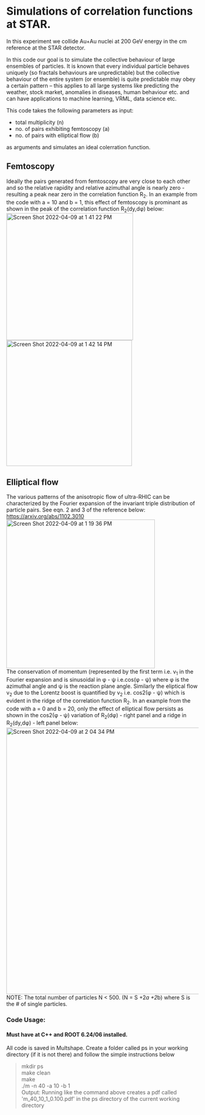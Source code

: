 # Simulations of correlation functions at STAR.
In this experiment we collide Au+Au nuclei at 200 GeV energy in the cm reference at the STAR detector. 

In this code our goal is to simulate the collective behaviour of large ensembles of particles. 
It is known that every individual particle behaves uniquely (so fractals behaviours are unpredictable) but the 
collective behaviour of the entire system (or ensemble) is quite predictable may obey a certain pattern – this applies to 
all large systems like predicting the weather, stock market, anomalies in diseases, human behaviour etc. and can have 
applications to machine learning, VRML, data science etc. 

This code takes the following parameters as input:
<ul>
  <li> total multiplicity (n)</li>

   <li> no. of pairs exhibiting femtoscopy (a) </li>
    <li> no. of pairs with elliptical flow (b) </li> </ul>
        as arguments 
and simulates an ideal colerration function. </br>

## Femtoscopy
Ideally the pairs generated from femtoscopy are very close to each other and 
so the relative rapidity and relative azimuthal angle is nearly zero - resulting a peak near zero in the correlation function R<sub>2</sub>.
In an example from the code with a = 10 and b = 1, this effect of femtoscopy is prominant as shown in the peak of the correlation function R<sub>2</sub>(dy,d&phi;) below:</br>
<img width="332" alt="Screen Shot 2022-04-09 at 1 41 22 PM" src="https://user-images.githubusercontent.com/27436642/162585361-8b4bea4c-ff44-4ce1-8c8a-a1a04aeefed1.png"><img width="329" alt="Screen Shot 2022-04-09 at 1 42 14 PM" src="https://user-images.githubusercontent.com/27436642/162585394-bbd82d52-b0ca-41d2-9469-d0a20ebf8116.png">

## Elliptical flow
The various patterns of the anisotropic flow of ultra-RHIC can be characterized by the Fourier expansion of the invariant 
triple distribution of particle pairs. See eqn. 2 and 3 of the reference below:</br>
https://arxiv.org/abs/1102.3010 <br>
<img width="389" alt="Screen Shot 2022-04-09 at 1 19 36 PM" src="https://user-images.githubusercontent.com/27436642/162584653-41f07d03-7dc6-4d85-837f-007e8c9f3e05.png">
</br>The conservation of momentum (represented by the first term i.e. v<sub>1</sub> in the Fourier expansion and is sinusoidal in &phi; - &psi; i.e.cos(&phi; - &psi;)
where &phi; is the azimuthal angle and &psi; is the reaction plane angle.
Similarly the eliptical flow v<sub>2</sub> due to the Lorentz boost is quantified by v<sub>2</sub> i.e. cos2(&phi; - &psi;) which is evident in the ridge of the correlation function R<sub>2</sub>. In an example from the code with a = 0 and b = 20, only the effect of elliptical flow persists as shown in the cos2(&phi; - &psi;) variation of R<sub>2</sub>(d&phi;) - right panel and a ridge in R<sub>2</sub>(dy,d&phi;) - left panel below:</br>
<img width="697" alt="Screen Shot 2022-04-09 at 2 04 34 PM" src="https://user-images.githubusercontent.com/27436642/162586235-c5d3cb90-ae9d-4de5-abcc-c73070b558e9.png"></br>
NOTE: The total number of particles N < 500. (N = S +2*a +2*b) where S is the # of single particles.</br>

### Code Usage:</br>

#### Must have at C++ and ROOT 6.24/06  installed.
All code is saved in Multshape. Create a folder called ps in your working directory (if it is not there) and follow the simple instructions below</br>
> mkdir ps</br>
> make clean</br>
> make</br>
> ./m -n 40 -a 10 -b 1</br>
Output: 
Running like the command above creates a pdf called 'm_40_10_1_0.100.pdf' in the ps directory of the current working directory

